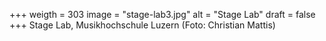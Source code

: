 ﻿+++
weigth = 303
image = "stage-lab3.jpg"
alt = "Stage Lab"
draft = false
+++
Stage Lab, Musikhochschule Luzern (Foto: Christian Mattis)
